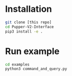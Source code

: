 # Installation
```bash
git clone [this repo]
cd Pupper-V2-Interface
pip3 install -e .
```

# Run example
```bash
cd examples
python3 command_and_query.py
```